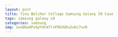 ```yaml
---
layout: post
title: Tina Belcher Collage Samsung Galaxy S9 Case
tags: samsung galaxy s9
categories: samsung
img: 1ooQkw0PvkpYdnd7rxFRGVUEu2uKz7uvR
---
```

